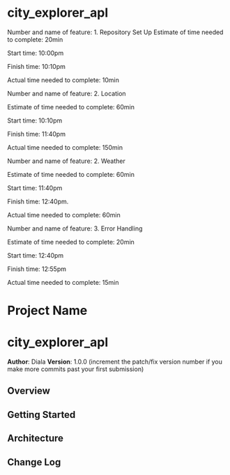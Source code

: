 # city_explorer_apl
Number and name of feature: 1. Repository Set Up
 Estimate of time needed to complete: 20min

Start time: 10:00pm

Finish time: 10:10pm

Actual time needed to complete: 10min

Number and name of feature: 2. Location

Estimate of time needed to complete: 60min

Start time: 10:10pm

Finish time: 11:40pm

Actual time needed to complete: 150min

Number and name of feature: 2. Weather

Estimate of time needed to complete: 60min

Start time: 11:40pm

Finish time: 12:40pm.

Actual time needed to complete: 60min

Number and name of feature: 3. Error Handling

Estimate of time needed to complete: 20min

Start time: 12:40pm

Finish time: 12:55pm

Actual time needed to complete: 15min




# Project Name
# city_explorer_apl

**Author**: Diala
**Version**: 1.0.0 (increment the patch/fix version number if you make more commits past your first submission)

## Overview
<!-- Provide a high level overview of what this application is and why you are building it, beyond the fact that it's an assignment for this class. (i.e. What's your problem domain?) -->

## Getting Started
<!-- What are the steps that a user must take in order to build this app on their own machine and get it running? -->

## Architecture
<!-- Provide a detailed description of the application design. What technologies (languages, libraries, etc) you're using, and any other relevant design information. -->

## Change Log
<!-- Use this area to document the iterative changes made to your application as each feature is successfully implemented. Use time stamps. Here's an examples:

01-01-2001 4:59pm - Application now has a fully-functional express server, with a GET route for the location resource.

## Credits and Collaborations
<!-- Give credit (and a link) to other people or resources that helped you build this application. -->